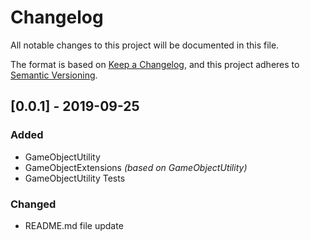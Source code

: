 # Changelog
All notable changes to this project will be documented in this file.

The format is based on [Keep a Changelog](https://keepachangelog.com/en/1.0.0/),
and this project adheres to [Semantic Versioning](https://semver.org/spec/v2.0.0.html).

## [0.0.1] - 2019-09-25
### Added
- GameObjectUtility
- GameObjectExtensions *(based on GameObjectUtility)*
- GameObjectUtility Tests

### Changed
- README.md file update